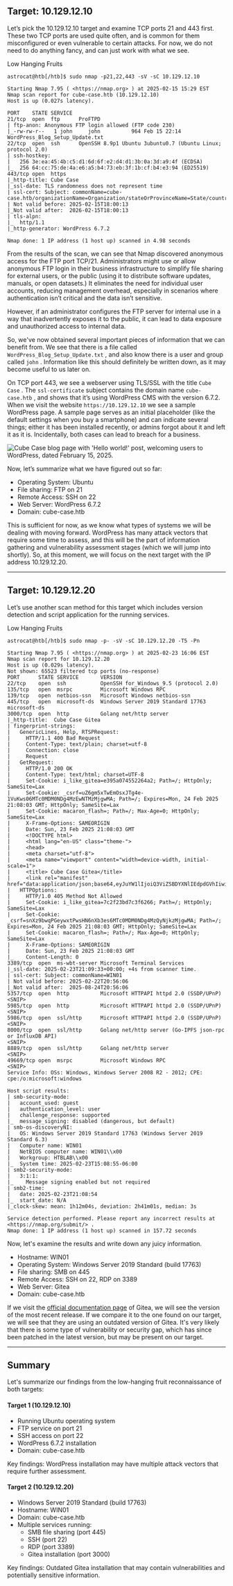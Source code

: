 ## Target: 10.129.12.10

Let’s pick the 10.129.12.10 target and examine TCP ports 21 and 443 first. These two TCP ports are used quite often, and is common for them misconfigured or even vulnerable to certain attacks. For now, we do not need to do anything fancy, and can just work with what we see.

Low Hanging Fruits

```shell-session
astrocat@htb[/htb]$ sudo nmap -p21,22,443 -sV -sC 10.129.12.10

Starting Nmap 7.95 ( <https://nmap.org> ) at 2025-02-15 15:29 EST
Nmap scan report for cube-case.htb (10.129.12.10)
Host is up (0.027s latency).

PORT    STATE SERVICE
21/tcp  open  ftp      ProFTPD
| ftp-anon: Anonymous FTP login allowed (FTP code 230)
|_-rw-rw-r--   1 john     john          964 Feb 15 22:14 WordPress_Blog_Setup_Update.txt
22/tcp  open  ssh      OpenSSH 8.9p1 Ubuntu 3ubuntu0.7 (Ubuntu Linux; protocol 2.0)
| ssh-hostkey:
|   256 3e:ea:45:4b:c5:d1:6d:6f:e2:d4:d1:3b:0a:3d:a9:4f (ECDSA)
|_  256 64:cc:75:de:4a:e6:a5:b4:73:eb:3f:1b:cf:b4:e3:94 (ED25519)
443/tcp open  https
|_http-title: Cube Case
|_ssl-date: TLS randomness does not represent time
| ssl-cert: Subject: commonName=cube-case.htb/organizationName=Organization/stateOrProvinceName=State/countryName=US
| Not valid before: 2025-02-15T18:00:13
|_Not valid after:  2026-02-15T18:00:13
| tls-alpn:
|_  http/1.1
|_http-generator: WordPress 6.7.2

Nmap done: 1 IP address (1 host up) scanned in 4.98 seconds
```

From the results of the scan, we can see that Nmap discovered anonymous access for the FTP port TCP/21. Administrators might use or allow anonymous FTP login in their business infrastructure to simplify file sharing for external users, or the public (using it to distribute software updates, manuals, or open datasets.) It eliminates the need for individual user accounts, reducing management overhead, especially in scenarios where authentication isn’t critical and the data isn’t sensitive.

However, if an administrator configures the FTP server for internal use in a way that inadvertently exposes it to the public, it can lead to data exposure and unauthorized access to internal data.

So, we've now obtained several important pieces of information that we can benefit from. We see that there is a file called `WordPress_Blog_Setup_Update.txt` , and also know there is a user and group called `john` . Information like this should definitely be written down, as it may become useful to us later on.

On TCP port 443, we see a webserver using TLS/SSL with the title `Cube Case` . The `ssl-certificate` subject contains the domain name `cube-case.htb` , and shows that it’s using WordPress CMS with the version 6.7.2. When we visit the website `https://10.129.12.10` we see a sample WordPress page. A sample page serves as an initial placeholder (like the default settings when you buy a smartphone) and can indicate several things; either it has been installed recently, or admins forgot about it and left it as it is. Incidentally, both cases can lead to breach for a business.

![Cube Case blog page with 'Hello world!' post, welcoming users to WordPress, dated February 15, 2025.](https://academy.hackthebox.com/storage/modules/296/nix-wordpress.png)

Now, let’s summarize what we have figured out so far:

- Operating System: Ubuntu
- File sharing: FTP on 21
- Remote Access: SSH on 22
- Web Server: WordPress 6.7.2
- Domain: cube-case.htb

This is sufficient for now, as we know what types of systems we will be dealing with moving forward. WordPress has many attack vectors that require some time to assess, and this will be the part of information gathering and vulnerability assessment stages (which we will jump into shortly). So, at this moment, we will focus on the next target with the IP address 10.129.12.20.

---

## Target: 10.129.12.20

Let’s use another scan method for this target which includes version detection and script application for the running services.

Low Hanging Fruits

```shell-session
astrocat@htb[/htb]$ sudo nmap -p- -sV -sC 10.129.12.20 -T5 -Pn

Starting Nmap 7.95 ( <https://nmap.org> ) at 2025-02-23 16:06 EST
Nmap scan report for 10.129.12.20
Host is up (0.029s latency).
Not shown: 65523 filtered tcp ports (no-response)
PORT      STATE SERVICE       VERSION
22/tcp    open  ssh           OpenSSH for_Windows_9.5 (protocol 2.0)
135/tcp   open  msrpc         Microsoft Windows RPC
139/tcp   open  netbios-ssn   Microsoft Windows netbios-ssn
445/tcp   open  microsoft-ds  Windows Server 2019 Standard 17763 microsoft-ds
3000/tcp  open  http          Golang net/http server
|_http-title:  Cube Case Gitea
| fingerprint-strings:
|   GenericLines, Help, RTSPRequest:
|     HTTP/1.1 400 Bad Request
|     Content-Type: text/plain; charset=utf-8
|     Connection: close
|     Request
|   GetRequest:
|     HTTP/1.0 200 OK
|     Content-Type: text/html; charset=UTF-8
|     Set-Cookie: i_like_gitea=e395a074552264a2; Path=/; HttpOnly; SameSite=Lax
|     Set-Cookie: _csrf=uZ6gm5xTwEmOsxJTg4e-1VuKws06MTc0MDM0NDg4MzEwNTMzMjgwMA; Path=/; Expires=Mon, 24 Feb 2025 21:08:03 GMT; HttpOnly; SameSite=Lax
|     Set-Cookie: macaron_flash=; Path=/; Max-Age=0; HttpOnly; SameSite=Lax
|     X-Frame-Options: SAMEORIGIN
|     Date: Sun, 23 Feb 2025 21:08:03 GMT
|     <!DOCTYPE html>
|     <html lang="en-US" class="theme-">
|     <head>
|     <meta charset="utf-8">
|     <meta name="viewport" content="width=device-width, initial-scale=1">
|     <title> Cube Case Gitea</title>
|     <link rel="manifest" href="data:application/json;base64,eyJuYW1lIjoiQ3ViZSBDYXNlIEdpdGVhIiwic2hvcnRfbmFtZSI6IkN1YmUgQ2FzZSBHaXRlYSIsInN0YXJ0X3VybCI6Imh0dHA6Ly8wLjAuMC4wOjMwMDAvIiwiaWNvbnMiOlt7InNyYyI6Imh0dHA6Ly8wLjAuMC4wOjMwMDAvYXNzZXRzL2ltZy9sb2dvLnBuZyIsInR5cGUiOiJpbWFnZS9wbmciLCJzaXplcyI6IjUxMn
|   HTTPOptions:
|     HTTP/1.0 405 Method Not Allowed
|     Set-Cookie: i_like_gitea=7c2f23bd7c3f6266; Path=/; HttpOnly; SameSite=Lax
|     Set-Cookie: _csrf=snXz9bwqPGeywxtPwsHN6nXb3es6MTc0MDM0NDg4MzQyNjkzMjgwMA; Path=/; Expires=Mon, 24 Feb 2025 21:08:03 GMT; HttpOnly; SameSite=Lax
|     Set-Cookie: macaron_flash=; Path=/; Max-Age=0; HttpOnly; SameSite=Lax
|     X-Frame-Options: SAMEORIGIN
|     Date: Sun, 23 Feb 2025 21:08:03 GMT
|_    Content-Length: 0
3389/tcp  open  ms-wbt-server Microsoft Terminal Services
|_ssl-date: 2025-02-23T21:09:33+00:00; +4s from scanner time.
| ssl-cert: Subject: commonName=WIN01
| Not valid before: 2025-02-22T20:56:06
|_Not valid after:  2025-08-24T20:56:06
5357/tcp  open  http          Microsoft HTTPAPI httpd 2.0 (SSDP/UPnP)
<SNIP>
5985/tcp  open  http          Microsoft HTTPAPI httpd 2.0 (SSDP/UPnP)
<SNIP>
5986/tcp  open  ssl/http      Microsoft HTTPAPI httpd 2.0 (SSDP/UPnP)
<SNIP>
8000/tcp  open  ssl/http      Golang net/http server (Go-IPFS json-rpc or InfluxDB API)
<SNIP>
8889/tcp  open  ssl/http      Golang net/http server
<SNIP>
49669/tcp open  msrpc         Microsoft Windows RPC
<SNIP>
Service Info: OSs: Windows, Windows Server 2008 R2 - 2012; CPE: cpe:/o:microsoft:windows

Host script results:
| smb-security-mode:
|   account_used: guest
|   authentication_level: user
|   challenge_response: supported
|_  message_signing: disabled (dangerous, but default)
| smb-os-discoveryNI:
|   OS: Windows Server 2019 Standard 17763 (Windows Server 2019 Standard 6.3)
|   Computer name: WIN01
|   NetBIOS computer name: WIN01\\x00
|   Workgroup: HTBLAB\\x00
|_  System time: 2025-02-23T15:08:55-06:00
| smb2-security-mode:
|   3:1:1:
|_    Message signing enabled but not required
| smb2-time:
|   date: 2025-02-23T21:08:54
|_  start_date: N/A
|_clock-skew: mean: 1h12m04s, deviation: 2h41m01s, median: 3s

Service detection performed. Please report any incorrect results at <https://nmap.org/submit/> .
Nmap done: 1 IP address (1 host up) scanned in 157.72 seconds

```

Now, let's examine the results and write down any juicy information.

- Hostname: WIN01
- Operating System: Windows Server 2019 Standard (build 17763)
- File sharing: SMB on 445
- Remote Access: SSH on 22, RDP on 3389
- Web Server: Gitea
- Domain: cube-case.htb

If we visit the [official documentation page](https://docs.gitea.com/) of Gitea, we will see the version of the most recent release. If we compare it to the one found on our target, we will see that they are using an outdated version of Gitea. It's very likely that there is some type of vulnerability or security gap, which has since been patched in the latest version, but may be present on our target.

---

## Summary

Let's summarize our findings from the low-hanging fruit reconnaissance of both targets:

#### Target 1 (10.129.12.10)

- Running Ubuntu operating system
- FTP service on port 21
- SSH access on port 22
- WordPress 6.7.2 installation
- Domain: cube-case.htb

Key findings: WordPress installation may have multiple attack vectors that require further assessment.

#### Target 2 (10.129.12.20)

- Windows Server 2019 Standard (build 17763)
- Hostname: WIN01
- Domain: cube-case.htb
- Multiple services running:
    - SMB file sharing (port 445)
    - SSH (port 22)
    - RDP (port 3389)
    - Gitea installation (port 3000)

Key findings: Outdated Gitea installation that may contain vulnerabilities and potentially sensitive information.
